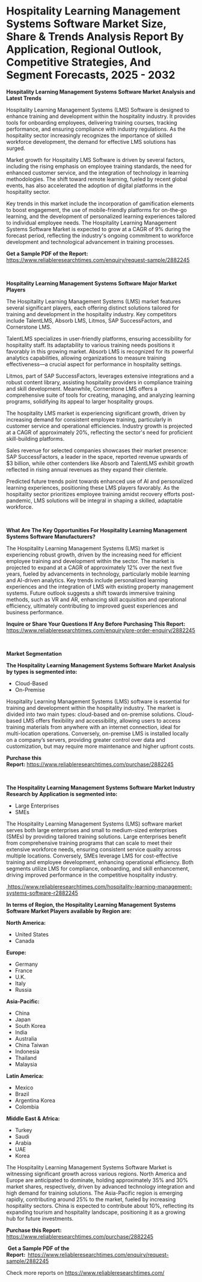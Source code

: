 <p><h1>Hospitality Learning Management Systems Software Market Size, Share & Trends Analysis Report By Application, Regional Outlook, Competitive Strategies, And Segment Forecasts, 2025 - 2032</h1></p><p><strong>Hospitality Learning Management Systems Software Market Analysis and Latest Trends</strong></p>
<p><p>Hospitality Learning Management Systems (LMS) Software is designed to enhance training and development within the hospitality industry. It provides tools for onboarding employees, delivering training courses, tracking performance, and ensuring compliance with industry regulations. As the hospitality sector increasingly recognizes the importance of skilled workforce development, the demand for effective LMS solutions has surged.</p><p>Market growth for Hospitality LMS Software is driven by several factors, including the rising emphasis on employee training standards, the need for enhanced customer service, and the integration of technology in learning methodologies. The shift toward remote learning, fueled by recent global events, has also accelerated the adoption of digital platforms in the hospitality sector.</p><p>Key trends in this market include the incorporation of gamification elements to boost engagement, the use of mobile-friendly platforms for on-the-go learning, and the development of personalized learning experiences tailored to individual employee needs. The Hospitality Learning Management Systems Software Market is expected to grow at a CAGR of 9% during the forecast period, reflecting the industry's ongoing commitment to workforce development and technological advancement in training processes.</p></p>
<p><strong>Get a Sample PDF of the Report:&nbsp;</strong> <a href="https://www.reliableresearchtimes.com/enquiry/request-sample/2882245?utm_campaign=2230&utm_medium=2&utm_source=Github&utm_content=ia&utm_term=13032025&utm_id=hospitality-learning-management-systems-software">https://www.reliableresearchtimes.com/enquiry/request-sample/2882245</a></p>
<p>&nbsp;</p>
<p><strong>Hospitality Learning Management Systems Software Major Market Players</strong></p>
<p><p>The Hospitality Learning Management Systems (LMS) market features several significant players, each offering distinct solutions tailored for training and development in the hospitality industry. Key competitors include TalentLMS, Absorb LMS, Litmos, SAP SuccessFactors, and Cornerstone LMS.</p><p>TalentLMS specializes in user-friendly platforms, ensuring accessibility for hospitality staff. Its adaptability to various training needs positions it favorably in this growing market. Absorb LMS is recognized for its powerful analytics capabilities, allowing organizations to measure training effectiveness—a crucial aspect for performance in hospitality settings. </p><p>Litmos, part of SAP SuccessFactors, leverages extensive integrations and a robust content library, assisting hospitality providers in compliance training and skill development. Meanwhile, Cornerstone LMS offers a comprehensive suite of tools for creating, managing, and analyzing learning programs, solidifying its appeal to larger hospitality groups.</p><p>The hospitality LMS market is experiencing significant growth, driven by increasing demand for consistent employee training, particularly in customer service and operational efficiencies. Industry growth is projected at a CAGR of approximately 20%, reflecting the sector's need for proficient skill-building platforms. </p><p>Sales revenue for selected companies showcases their market presence: SAP SuccessFactors, a leader in the space, reported revenue upwards of $3 billion, while other contenders like Absorb and TalentLMS exhibit growth reflected in rising annual revenues as they expand their clientele.</p><p>Predicted future trends point towards enhanced use of AI and personalized learning experiences, positioning these LMS players favorably. As the hospitality sector prioritizes employee training amidst recovery efforts post-pandemic, LMS solutions will be integral in shaping a skilled, adaptable workforce.</p></p>
<p>&nbsp;</p>
<p><strong>What Are The Key Opportunities For Hospitality Learning Management Systems Software Manufacturers?</strong></p>
<p><p>The Hospitality Learning Management Systems (LMS) market is experiencing robust growth, driven by the increasing need for efficient employee training and development within the sector. The market is projected to expand at a CAGR of approximately 12% over the next five years, fueled by advancements in technology, particularly mobile learning and AI-driven analytics. Key trends include personalized learning experiences and the integration of LMS with existing property management systems. Future outlook suggests a shift towards immersive training methods, such as VR and AR, enhancing skill acquisition and operational efficiency, ultimately contributing to improved guest experiences and business performance.</p></p>
<p><strong>Inquire or Share Your Questions If Any Before Purchasing This Report:</strong> <a href="https://www.reliableresearchtimes.com/enquiry/pre-order-enquiry/2882245?utm_campaign=2230&utm_medium=2&utm_source=Github&utm_content=ia&utm_term=13032025&utm_id=hospitality-learning-management-systems-software">https://www.reliableresearchtimes.com/enquiry/pre-order-enquiry/2882245</a></p>
<p>&nbsp;</p>
<p><strong>Market Segmentation</strong></p>
<p><strong>The Hospitality Learning Management Systems Software Market Analysis by types is segmented into:</strong></p>
<p><ul><li>Cloud-Based</li><li>On-Premise</li></ul></p>
<p><p>Hospitality Learning Management Systems (LMS) software is essential for training and development within the hospitality industry. The market is divided into two main types: cloud-based and on-premise solutions. Cloud-based LMS offers flexibility and accessibility, allowing users to access training materials from anywhere with an internet connection, ideal for multi-location operations. Conversely, on-premise LMS is installed locally on a company’s servers, providing greater control over data and customization, but may require more maintenance and higher upfront costs.</p></p>
<p><strong>Purchase this Report:&nbsp;</strong><a href="https://www.reliableresearchtimes.com/purchase/2882245?utm_campaign=2230&utm_medium=2&utm_source=Github&utm_content=ia&utm_term=13032025&utm_id=hospitality-learning-management-systems-software">https://www.reliableresearchtimes.com/purchase/2882245</a></p>
<p>&nbsp;</p>
<p><strong>The Hospitality Learning Management Systems Software Market Industry Research by Application is segmented into:</strong></p>
<p><ul><li>Large Enterprises</li><li>SMEs</li></ul></p>
<p><p>The Hospitality Learning Management Systems (LMS) software market serves both large enterprises and small to medium-sized enterprises (SMEs) by providing tailored training solutions. Large enterprises benefit from comprehensive training programs that can scale to meet their extensive workforce needs, ensuring consistent service quality across multiple locations. Conversely, SMEs leverage LMS for cost-effective training and employee development, enhancing operational efficiency. Both segments utilize LMS for compliance, onboarding, and skill enhancement, driving improved performance in the competitive hospitality industry.</p></p>
<p><a href="https://www.reliableresearchtimes.com/hospitality-learning-management-systems-software-r2882245?utm_campaign=2230&utm_medium=2&utm_source=Github&utm_content=ia&utm_term=13032025&utm_id=hospitality-learning-management-systems-software">&nbsp;https://www.reliableresearchtimes.com/hospitality-learning-management-systems-software-r2882245</a></p>
<p><strong>In terms of Region, the Hospitality Learning Management Systems Software Market Players available by Region are:</strong></p>
<p>
    <p> <strong> North America: </strong>
        <ul>
            <li>United States</li>
            <li>Canada</li>
        </ul>
        </p> 
    <p> <strong> Europe: </strong>
        <ul>
            <li>Germany</li>
            <li>France</li>
            <li>U.K.</li>
            <li>Italy</li>
            <li>Russia</li>
        </ul>
        </p> 
    <p> <strong> Asia-Pacific: </strong>
        <ul>
            <li>China</li>
            <li>Japan</li>
            <li>South Korea</li>
            <li>India</li>
            <li>Australia</li>
            <li>China Taiwan</li>
            <li>Indonesia</li>
            <li>Thailand</li>
            <li>Malaysia</li>
        </ul>
        </p> 
    <p> <strong> Latin America: </strong>
        <ul>
            <li>Mexico</li>
            <li>Brazil</li>
            <li>Argentina Korea</li>
            <li>Colombia</li>
        </ul>
        </p> 
    <p> <strong> Middle East & Africa: </strong>
        <ul>
            <li>Turkey</li>
            <li>Saudi</li>
            <li>Arabia</li>
            <li>UAE</li>
            <li>Korea</li>
        </ul>
    </p>
    </p>
<p><p>The Hospitality Learning Management Systems Software Market is witnessing significant growth across various regions. North America and Europe are anticipated to dominate, holding approximately 35% and 30% market shares, respectively, driven by advanced technology integration and high demand for training solutions. The Asia-Pacific region is emerging rapidly, contributing around 25% to the market, fueled by increasing hospitality sectors. China is expected to contribute about 10%, reflecting its expanding tourism and hospitality landscape, positioning it as a growing hub for future investments.</p></p>
<p><strong>Purchase this Report: </strong><a href="https://www.reliableresearchtimes.com/purchase/2882245?utm_campaign=2230&utm_medium=2&utm_source=Github&utm_content=ia&utm_term=13032025&utm_id=hospitality-learning-management-systems-software">https://www.reliableresearchtimes.com/purchase/2882245</a></p>
<p>&nbsp;<strong>Get a Sample PDF of the Report:&nbsp;&nbsp;</strong><a href="https://www.reliableresearchtimes.com/enquiry/request-sample/2882245?utm_campaign=2230&utm_medium=2&utm_source=Github&utm_content=ia&utm_term=13032025&utm_id=hospitality-learning-management-systems-software">https://www.reliableresearchtimes.com/enquiry/request-sample/2882245</a></p>
<p><strong></strong></p>
<p>Check more reports on <a href="https://www.reliableresearchtimes.com/?utm_campaign=2230&utm_medium=2&utm_source=Github&utm_content=ia&utm_term=13032025&utm_id=hospitality-learning-management-systems-software">https://www.reliableresearchtimes.com/</a></p>